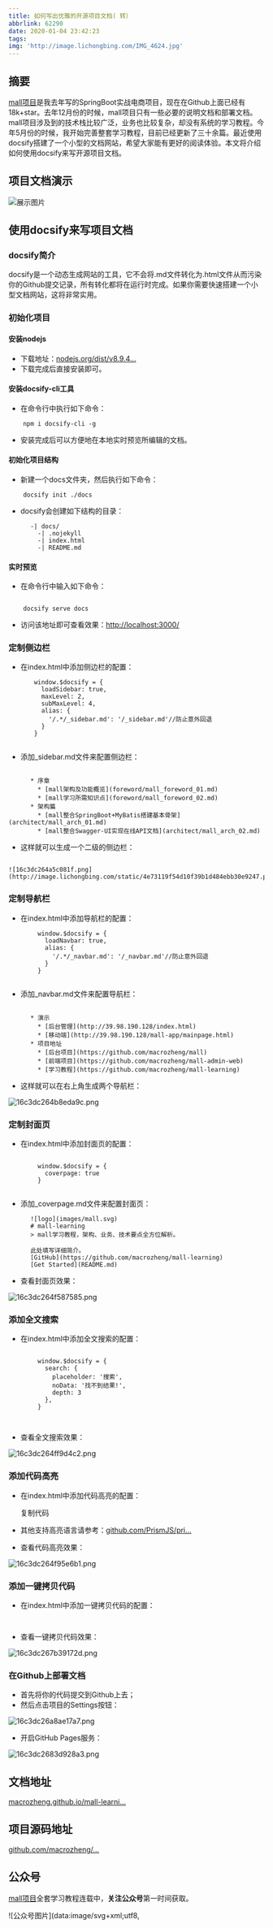 ```yaml
---
title: 如何写出优雅的开源项目文档( 转）
abbrlink: 62290
date: 2020-01-04 23:42:23
tags:
img: 'http://image.lichongbing.com/IMG_4624.jpg'
---
```

摘要
--

[mall项目](https://github.com/macrozheng/mall)是我去年写的SpringBoot实战电商项目，现在在Github上面已经有18k+star。去年12月份的时候，mall项目只有一些必要的说明文档和部署文档。mall项目涉及到的技术栈比较广泛，业务也比较复杂，却没有系统的学习教程。今年5月份的时候，我开始完善整套学习教程，目前已经更新了三十余篇。最近使用docsify搭建了一个小型的文档网站，希望大家能有更好的阅读体验。本文将介绍如何使用docsify来写开源项目文档。

项目文档演示
------

![展示图片](https://user-gold-cdn.xitu.io/2019/7/29/16c3dc26495db1db?imageslim)

使用docsify来写项目文档
---------------

### docsify简介

docsify是一个动态生成网站的工具，它不会将.md文件转化为.html文件从而污染你的Github提交记录，所有转化都将在运行时完成。如果你需要快速搭建一个小型文档网站，这将非常实用。

### 初始化项目

#### 安装nodejs

*   下载地址：[nodejs.org/dist/v8.9.4…](https://nodejs.org/dist/v8.9.4/node-v8.9.4-x64.msi)
*   下载完成后直接安装即可。

#### 安装docsify-cli工具

*   在命令行中执行如下命令：
```
    npm i docsify-cli -g
```

*   安装完成后可以方便地在本地实时预览所编辑的文档。

#### 初始化项目结构

*   新建一个docs文件夹，然后执行如下命令：
```
    docsify init ./docs
```

*   docsify会创建如下结构的目录：
```
      -| docs/
        -| .nojekyll
        -| index.html
        -| README.md
```

#### 实时预览

*   在命令行中输入如下命令：
```

    docsify serve docs
```

*   访问该地址即可查看效果：[http://localhost:3000/](http://localhost:3000/)

### 定制侧边栏

*   在index.html中添加侧边栏的配置：

 ```     
        window.$docsify = {
          loadSidebar: true,
          maxLevel: 2,
          subMaxLevel: 4,
          alias: {
            '/.*/_sidebar.md': '/_sidebar.md'//防止意外回退
          }
        }
      
```
*   添加_sidebar.md文件来配置侧边栏：

```

      * 序章
        * [mall架构及功能概览](foreword/mall_foreword_01.md)
        * [mall学习所需知识点](foreword/mall_foreword_02.md)
      * 架构篇
        * [mall整合SpringBoot+MyBatis搭建基本骨架](architect/mall_arch_01.md)
        * [mall整合Swagger-UI实现在线API文档](architect/mall_arch_02.md)
```

*   这样就可以生成一个二级的侧边栏：

```

![16c3dc264a5c081f.png](http://image.lichongbing.com/static/4e73119f54d10f39b1d484ebb30e9247.png)
```
### 定制导航栏

*   在index.html中添加导航栏的配置：

```     
        window.$docsify = {
          loadNavbar: true,
          alias: {
            '/.*/_navbar.md': '/_navbar.md'//防止意外回退
          }
        }
      
```

*   添加_navbar.md文件来配置导航栏：

```

      * 演示
        * [后台管理](http://39.98.190.128/index.html)
        * [移动端](http://39.98.190.128/mall-app/mainpage.html)
      * 项目地址
        * [后台项目](https://github.com/macrozheng/mall)
        * [前端项目](https://github.com/macrozheng/mall-admin-web)
        * [学习教程](https://github.com/macrozheng/mall-learning)
```

*   这样就可以在右上角生成两个导航栏：

![16c3dc264b8eda9c.png](http://image.lichongbing.com/static/657f9bb9a3125cc78bf7505e59badcbe.png)
### 定制封面页

*   在index.html中添加封面页的配置：

```
      
        window.$docsify = {
          coverpage: true
        }
      
```

*   添加_coverpage.md文件来配置封面页：

```
      ![logo](images/mall.svg)
      # mall-learning
      > mall学习教程，架构、业务、技术要点全方位解析。
    
      此处填写详细简介。
      [GitHub](https://github.com/macrozheng/mall-learning)
      [Get Started](README.md)
```

*   查看封面页效果：

![16c3dc264f587585.png](http://image.lichongbing.com/static/e2693dbced9b2cf40d29a07059e98129.png)

### 添加全文搜索

*   在index.html中添加全文搜索的配置：

```
      
        window.$docsify = {
          search: {
            placeholder: '搜索',
            noData: '找不到结果!',
            depth: 3
          },
        }
      
      
```

*   查看全文搜索效果：

![16c3dc264ff9d4c2.png](http://image.lichongbing.com/static/c75bfa0eff72125b995cf3f5978d0374.png)

### 添加代码高亮

*   在index.html中添加代码高亮的配置：




    复制代码

*   其他支持高亮语言请参考：[github.com/PrismJS/pri…](https://github.com/PrismJS/prism/tree/gh-pages/components)
*   查看代码高亮效果：

![16c3dc264f95e6b1.png](http://image.lichongbing.com/static/bf101f1447bdd37cec77420b18c460c9.png)

### 添加一键拷贝代码

*   在index.html中添加一键拷贝代码的配置：
```
      
```

*   查看一键拷贝代码效果：

![16c3dc267b39172d.png](http://image.lichongbing.com/static/f4e22bae7a0d7921bb70c08469c2c226.png)

### 在Github上部署文档

*   首先将你的代码提交到Github上去；
*   然后点击项目的Settings按钮：

![16c3dc26a8ae17a7.png](http://image.lichongbing.com/static/018a7151952a650911cb03bdf3eaf235.png)

*   开启GitHub Pages服务：

![16c3dc2683d928a3.png](http://image.lichongbing.com/static/feaaf27d9a7bb2e792be3ad73d4cb9fa.png)

文档地址
----

[macrozheng.github.io/mall-learni…](https://macrozheng.github.io/mall-learning/)

项目源码地址
------

[github.com/macrozheng/…](https://github.com/macrozheng/mall-learning)

公众号
---

[mall项目](https://github.com/macrozheng/mall)全套学习教程连载中，**关注公众号**第一时间获取。

![公众号图片](data:image/svg+xml;utf8,<?xml version="1.0"?><svg xmlns="http://www.w3.org/2000/svg" version="1.1" width="258" height="258"></svg>)



